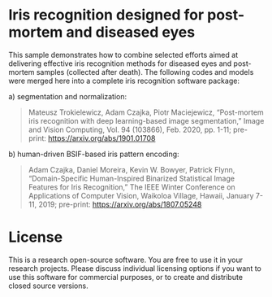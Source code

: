 # Iris recognition designed for post-mortem and diseased eyes

This sample demonstrates how to combine selected efforts aimed at delivering effective iris recognition methods for diseased eyes and post-mortem samples (collected after death). The following codes and models were merged here into a complete iris recognition software package:

a) segmentation and normalization:
> Mateusz Trokielewicz, Adam Czajka, Piotr Maciejewicz, “Post-mortem iris recognition with deep learning-based image segmentation,” Image and Vision Computing, Vol. 94 (103866), Feb. 2020, pp. 1-11; pre-print: https://arxiv.org/abs/1901.01708

b) human-driven BSIF-based iris pattern encoding:
> Adam Czajka, Daniel Moreira, Kevin W. Bowyer, Patrick Flynn, “Domain-Specific Human-Inspired Binarized Statistical Image Features for Iris Recognition,” The IEEE Winter Conference on Applications of Computer Vision, Waikoloa Village, Hawaii, January 7-11, 2019; pre-print: https://arxiv.org/abs/1807.05248

# License

This is a research open-source software. You are free to use it in your research projects. Please discuss individual licensing options if you want to use this software for commercial purposes, or to create and distribute closed source versions.
